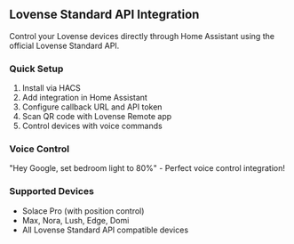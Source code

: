 ## Lovense Standard API Integration

Control your Lovense devices directly through Home Assistant using the official Lovense Standard API.

### Quick Setup

1. Install via HACS
2. Add integration in Home Assistant
3. Configure callback URL and API token
4. Scan QR code with Lovense Remote app
5. Control devices with voice commands

### Voice Control

"Hey Google, set bedroom light to 80%" - Perfect voice control integration!

### Supported Devices

- Solace Pro (with position control)
- Max, Nora, Lush, Edge, Domi
- All Lovense Standard API compatible devices
